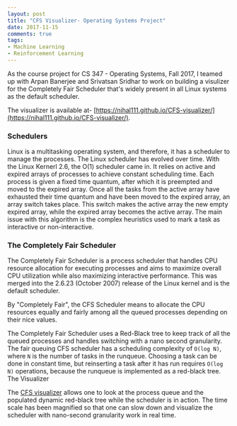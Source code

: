 ```yaml
---
layout: post
title: "CFS Visualizer- Operating Systems Project"
date: 2017-11-15
comments: true
tags:
- Machine Learning
- Reinforcement Learning
---
```



As the course project for CS 347 - Operating Systems, Fall 2017, I teamed up with Arpan Banerjee and Srivatsan Sridhar to work on building a visulizer for the Completely Fair Scheduler that's widely present in all Linux systems as the default scheduler.

The visualizer is available at- [https://nihal111.github.io/CFS-visualizer/](https://nihal111.github.io/CFS-visualizer/).

### Schedulers

Linux is a multitasking operating system, and therefore, it has a scheduler to manage the processes. The Linux scheduler has evolved over time. With the Linux Kernerl 2.6, the O(1) scheduler came in. It relies on active and expired arrays of processes to achieve constant scheduling time. Each process is given a fixed time quantum, after which it is preempted and moved to the expired array. Once all the tasks from the active array have exhausted their time quantum and have been moved to the expired array, an array switch takes place. This switch makes the active array the new empty expired array, while the expired array becomes the active array. The main issue with this algorithm is the complex heuristics used to mark a task as interactive or non-interactive.

### The Completely Fair Scheduler

The Completely Fair Scheduler is a process scheduler that handles CPU resource allocation for executing processes and aims to maximize overall CPU utilization while also maximizing interactive performance. This was merged into the 2.6.23 (October 2007) release of the Linux kernel and is the default scheduler.

By "Completely Fair", the CFS Scheduler means to allocate the CPU resources equally and fairly among all the queued processes depending on their nice values.

The Completely Fair Scheduler uses a Red-Black tree to keep track of all the queued processes and handles switching with a nano second granularity. The fair queuing CFS scheduler has a scheduling complexity of `O(log N)`, where `N` is the number of tasks in the runqueue. Choosing a task can be done in constant time, but reinserting a task after it has run requires `O(log N)` operations, because the runqueue is implemented as a red-black tree.
The Visualizer

The [CFS visualizer](https://nihal111.github.io/CFS-visualizer/) allows one to look at the process queue and the populated dynamic red-black tree while the scheduler is in action. The time scale has been magnified so that one can slow down and visualize the scheduler with nano-second granularity work in real time.